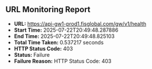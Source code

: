 ## URL Monitoring Report

- **URL:** https://api-gw1-prod1.fisglobal.com/gw/v1/health
- **Start Time:** 2025-07-22T20:49:48.287886
- **End Time:** 2025-07-22T20:49:48.825103
- **Total Time Taken:** 0.537217 seconds
- **HTTP Status Code:** 403
- **Status:** Failure
- **Failure Reason:** HTTP Status Code: 403
